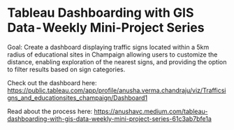 # Tableau Dashboarding with GIS Data - Weekly Mini-Project Series

Goal: Create a dashboard displaying traffic signs located within a 5km radius of educational sites in Champaign allowing users to customize the distance, enabling exploration of the nearest signs, and providing the option to filter results based on sign categories.

Check out the dashboard here: https://public.tableau.com/app/profile/anusha.verma.chandraju/viz/Trafficsigns_and_educationsites_champaign/Dashboard1

Read about the process here: https://anushavc.medium.com/tableau-dashboarding-with-gis-data-weekly-mini-project-series-61c3ab7bfe1a
